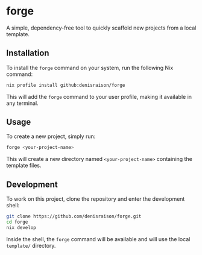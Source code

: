 # forge

A simple, dependency-free tool to quickly scaffold new projects from a local template.

## Installation

To install the `forge` command on your system, run the following Nix command:

```sh
nix profile install github:denisraison/forge
```

This will add the `forge` command to your user profile, making it available in any terminal.

## Usage

To create a new project, simply run:

```sh
forge <your-project-name>
```

This will create a new directory named `<your-project-name>` containing the template files.

## Development

To work on this project, clone the repository and enter the development shell:

```sh
git clone https://github.com/denisraison/forge.git
cd forge
nix develop
```

Inside the shell, the `forge` command will be available and will use the local `template/` directory.
